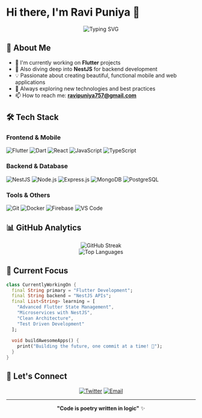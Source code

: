 # Hi there, I'm Ravi Puniya 👋

<div align="center">
  <img src="https://readme-typing-svg.herokuapp.com?font=Fira+Code&pause=1000&color=2196F3&center=true&vCenter=true&width=435&lines=Flutter+Developer;Backend+Engineer;Full+Stack+Developer;Always+learning+new+things" alt="Typing SVG" />
</div>

## 🚀 About Me

- 🔭 I'm currently working on **Flutter** projects
- 🌱 Also diving deep into **NestJS** for backend development
- 💡 Passionate about creating beautiful, functional mobile and web applications
- 🎯 Always exploring new technologies and best practices
- 📫 How to reach me: **ravipuniya757@gmail.com**

## 🛠️ Tech Stack

### Frontend & Mobile
![Flutter](https://img.shields.io/badge/Flutter-%2302569B.svg?style=for-the-badge&logo=Flutter&logoColor=white)
![Dart](https://img.shields.io/badge/dart-%230175C2.svg?style=for-the-badge&logo=dart&logoColor=white)
![React](https://img.shields.io/badge/react-%2320232a.svg?style=for-the-badge&logo=react&logoColor=%2361DAFB)
![JavaScript](https://img.shields.io/badge/javascript-%23323330.svg?style=for-the-badge&logo=javascript&logoColor=%23F7DF1E)
![TypeScript](https://img.shields.io/badge/typescript-%23007ACC.svg?style=for-the-badge&logo=typescript&logoColor=white)

### Backend & Database
![NestJS](https://img.shields.io/badge/nestjs-%23E0234E.svg?style=for-the-badge&logo=nestjs&logoColor=white)
![Node.js](https://img.shields.io/badge/node.js-6DA55F?style=for-the-badge&logo=node.js&logoColor=white)
![Express.js](https://img.shields.io/badge/express.js-%23404d59.svg?style=for-the-badge&logo=express&logoColor=%2361DAFB)
![MongoDB](https://img.shields.io/badge/MongoDB-%234ea94b.svg?style=for-the-badge&logo=mongodb&logoColor=white)
![PostgreSQL](https://img.shields.io/badge/postgresql-%23316192.svg?style=for-the-badge&logo=postgresql&logoColor=white)

### Tools & Others
![Git](https://img.shields.io/badge/git-%23F05033.svg?style=for-the-badge&logo=git&logoColor=white)
![Docker](https://img.shields.io/badge/docker-%230db7ed.svg?style=for-the-badge&logo=docker&logoColor=white)
![Firebase](https://img.shields.io/badge/firebase-%23039BE5.svg?style=for-the-badge&logo=firebase)
![VS Code](https://img.shields.io/badge/Visual%20Studio%20Code-0078d7.svg?style=for-the-badge&logo=visual-studio-code&logoColor=white)

## 📊 GitHub Analytics

<div align="center">
  <img src="https://github-readme-streak-stats.herokuapp.com/?user=your-github-username&theme=tokyonight&hide_border=false" alt="GitHub Streak" />
</div>

<div align="center">
  <img src="https://github-readme-stats.vercel.app/api/top-langs/?username=your-github-username&theme=tokyonight&hide_border=false&include_all_commits=true&count_private=true&layout=compact" alt="Top Languages" />
</div>

## 📱 Current Focus

```dart
class CurrentlyWorkingOn {
  final String primary = "Flutter Development";
  final String backend = "NestJS APIs";
  final List<String> learning = [
    "Advanced Flutter State Management",
    "Microservices with NestJS",
    "Clean Architecture",
    "Test Driven Development"
  ];
  
  void buildAwesomeApps() {
    print("Building the future, one commit at a time! 🚀");
  }
}
```

## 🤝 Let's Connect

<div align="center">
  
[![Twitter](https://img.shields.io/badge/Twitter-%231DA1F2.svg?style=for-the-badge&logo=Twitter&logoColor=white)](https://x.com/notThatRavi)
[![Email](https://img.shields.io/badge/Email-D14836?style=for-the-badge&logo=gmail&logoColor=white)](mailto:ravipuniya757@gmail.com)

</div>

---

<div align="center">
  
  **"Code is poetry written in logic"** ✨
  
</div>
